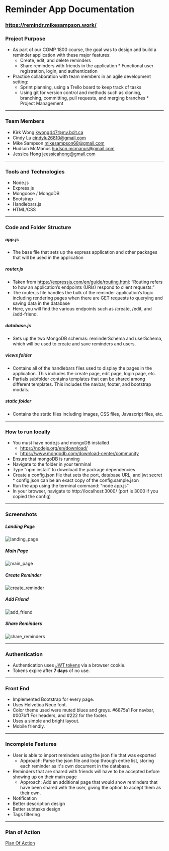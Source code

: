 # Reminder App Documentation

### https://remindr.mikesampson.work/

### Project Purpose

- As part of our COMP 1800 course, the goal was to design and build a reminder application with these major features:
  - Create, edit, and delete reminders
  - Share reminders with friends in the application \* Functional user registration, login, and authentication
- Practice collaboration with team members in an agile development setting:
  - Sprint planning, using a Trello board to keep track of tasks
  - Using git for version control and methods such as cloning, branching, committing, pull requests, and merging branches \* Project Management

---

### Team Members

- Kirk Wong kwong447@my.bcit.ca
- Cindy Lu cindylu26810@gmail.com
- Mike Sampson mikesampson68@gmail.com
- Hudson McManus hudson.mcmanus@gmail.com
- Jessica Hong jeessicahong@gmail.com

---

### Tools and Technologies

- Node.js
- Express.js
- Mongoose / MongoDB
- Bootstrap
- Handlebars.js
- HTML/CSS

---

### Code and Folder Structure

##### app.js

- The base file that sets up the express application and other packages that will be used in the application

##### router.js

- Taken from https://expressjs.com/en/guide/routing.html: “Routing refers to how an application’s endpoints (URIs) respond to client requests.”
- The router.js file handles the bulk of the reminder application’s logic including rendering pages when there are GET requests to querying and saving data in the database
- Here, you will find the various endpoints such as /create, /edit, and /add-friend.

##### database.js

- Sets up the two MongoDB schemas: reminderSchema and userSchema, which will be used to create and save reminders and users.

##### views folder

- Contains all of the handlebars files used to display the pages in the application. This includes the create page, edit page, login page, etc.
- Partials subfolder contains templates that can be shared among different templates. This includes the navbar, footer, and bootstrap modals.

##### static folder

- Contains the static files including images, CSS files, Javascript files, etc.

---

### How to run locally

- You must have node.js and mongoDB installed
  - https://nodejs.org/en/download/
  - https://www.mongodb.com/download-center/community
- Ensure that mongoDB is running
- Navigate to the folder in your terminal
- Type “npm install” to download the package dependencies
- Create a config.json file that sets the port, database URL, and jwt secret \* config.json can be an exact copy of the config.sample.json
- Run the app using the terminal command: “node app.js”
- In your browser, navigate to http://localhost:3000/ (port is 3000 if you copied the config)

---

### Screenshots

##### Landing Page

![landing_page](https://github.com/hudsonmcmanus/reminder-app/blob/master/screenshots/landing_page.JPG)

##### Main Page

![main_page](https://github.com/hudsonmcmanus/reminder-app/blob/master/screenshots/main_page.JPG)

##### Create Reminder

![create_reminder](https://github.com/hudsonmcmanus/reminder-app/blob/master/screenshots/create_reminder.JPG)

##### Add Friend

![add_friend](https://github.com/hudsonmcmanus/reminder-app/blob/master/screenshots/add_friend.JPG)

##### Share Reminders

![share_reminders](https://github.com/hudsonmcmanus/reminder-app/blob/master/screenshots/share_reminders.JPG)

---

### Authentication

- Authentication uses [JWT tokens](https://jwt.io/) via a browser cookie.
- Tokens expire after **7 days** of no use.

---

### Front End

- Implemented Bootstrap for every page.
- Uses Helvetica Neue font.
- Color theme used were muted blues and greys. #6875a1 For navbar, #007bff For headers, and #222 for the footer.
- Uses a simple and bright layout.
- Mobile friendly.

---

### Incomplete Features

- User is able to import reminders using the json file that was exported
    - Approach: Parse the json file and loop through entire list, storing each reminder as it's own document in the database.
- Reminders that are shared with friends will have to be accepted before showing up on their main page
    - Approach: Add an additional page that would show reminders that have been shared with the user, giving the option to accept them as their own.
- Notification
- Better description design
- Better subtasks design
- Tags filtering

---

### Plan of Action

[Plan Of Action](https://github.com/hudsonmcmanus/reminder-app/blob/master/PlanOfAction.md)
